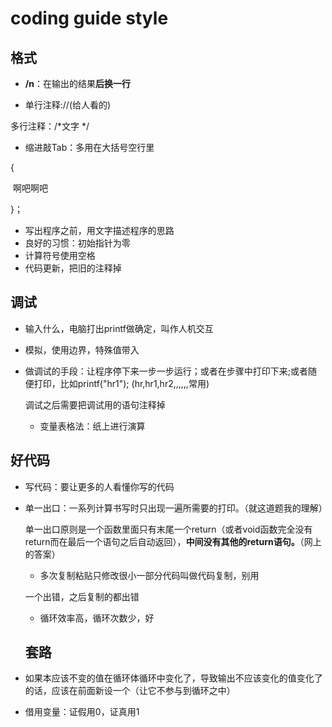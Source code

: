 # coding guide style

## 格式

- **/n**：在输出的结果**后换一行**

- 单行注释://(给人看的)

多行注释：/*文字 */ 

- 缩进敲Tab：多用在大括号空行里

{

​	啊吧啊吧	

}；

- 写出程序之前，用文字描述程序的思路
- 良好的习惯：初始指针为零
- 计算符号使用空格
- 代码更新，把旧的注释掉

## 调试

- 输入什么，电脑打出printf做确定，叫作人机交互

- 模拟，使用边界，特殊值带入

- 做调试的手段：让程序停下来一步一步运行；或者在步骤中打印下来;或者随便打印，比如printf("hr1");  (hr,hr1,hr2,,,,,,常用)

  调试之后需要把调试用的语句注释掉

  - 变量表格法：纸上进行演算

  

  

  

  

## 好代码

- 写代码：要让更多的人看懂你写的代码

- 单一出口：一系列计算书写时只出现一遍所需要的打印。（就这道题我的理解）

  单一出口原则是一个函数里面只有末尾一个return（或者void函数完全没有return而在最后一个语句之后自动返回），**中间没有其他的return语句。**（网上的答案）

  - 多次复制粘贴只修改很小一部分代码叫做代码复制，别用

  一个出错，之后复制的都出错

  - 循环效率高，循环次数少，好

  ## 套路

- 如果本应该不变的值在循环体循环中变化了，导致输出不应该变化的值变化了的话，应该在前面新设一个（让它不参与到循环之中）

- 借用变量：证假用0，证真用1
